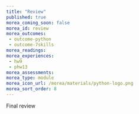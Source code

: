 ```yaml
---
title: "Review"
published: true
morea_coming_soon: false
morea_id: review
morea_outcomes:
 - outcome-python
 - outcome-7skills
morea_readings:
morea_experiences:
 - hw9
 - phw13
morea_assessments:
morea_type: module
morea_icon_url: /morea/materials/python-logo.png
morea_sort_order: 8
---
```


Final review